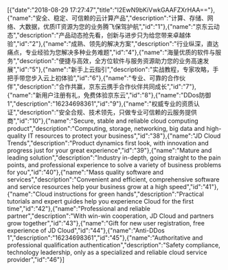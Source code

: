 [{"date":"2018-08-29 17:27:47","title":"I2EwN9bKiVwkGAAFZXrHAA=="},{"name":"安全、稳定、可信赖的云计算产品","description":"计算、存储、网络、大数据，优质IT资源为您的业务腾飞保驾护航","id":"1"},{"name":"京东云动态","description":"产品动态抢先看，创新与进步只为给您带来卓越体验","id":"2"},{"name":"成熟、领先的解决方案","description":"行业纵深，直达痛点，专业经验为您解决多种业务难题","id":"4"},{"name":"海量优质的软件与服务","description":"便捷与高效，全方位软件与服务资源助力您的业务高速发展","id":"5"},{"name":"新手上云指引","description":"实战教程，专家攻略，手把手带您步入云上初体验","id":"6"},{"name":"专业、可靠的合作伙伴","description":"合作共赢，京东云携手合作伙伴共同成长","id":"7"},{"name":"新用户注册有礼，免费体验京东云","id":"8"},{"name":"DDos防御1","description":"16234698361","id":"9"},{"name":"权威专业的资质认证","description":"安全合规、技术领先，只做专业可信赖的云服务提供商","id":"10"},{"name":"Secure, stable and reliable cloud computing product","description":"Computing, storage, networking, big data and high-quality IT resources to protect your business","id":"38"},{"name":"JD Cloud Trends","description":"Product dynamics first look, with innovation and progress just for your great experience","id":"39"},{"name":"Mature and leading solution","description":"Industry in-depth, going straight to the pain points, and professional experience to solve a variety of business problems for you","id":"40"},{"name":"Mass quality software and services","description":"Convenient and efficient, comprehensive software and service resources help your business grow at a high speed","id":"41"},{"name":"Cloud instructions for green hands","description":"Practical tutorials and expert guides help you experience Cloud for the first time","id":"42"},{"name":"Professional and reliable partner","description":"With win-win cooperation, JD Cloud and partners grow together","id":"43"},{"name":"Gift for new user registration, free experience of JD Cloud","id":"44"},{"name":"Anti-DDos 1","description":"16234698361","id":"45"},{"name":"Authoritative and professional qualification authentication","description":"Safety compliance, technology leadership, only as a specialized and reliable cloud service provider","id":"46"}]